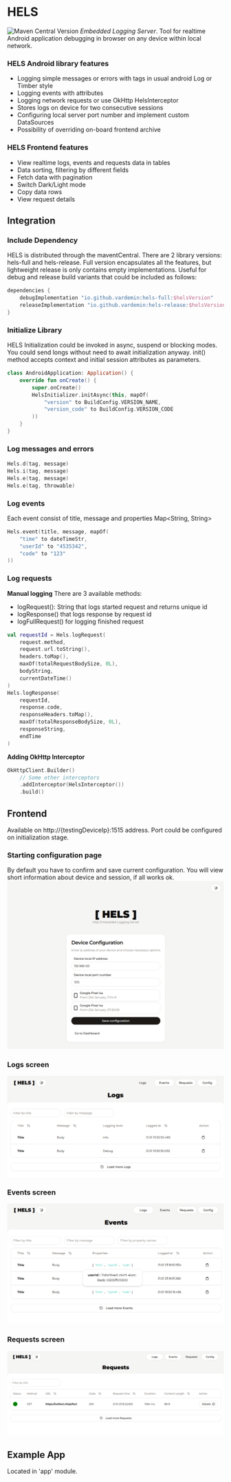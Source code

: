 # HELS
![Maven Central Version](https://img.shields.io/maven-central/v/io.github.vardemin/hels-full)
*Embedded Logging Server*. Tool for realtime Android application debugging in browser on any device
within local network.

### HELS Android library features
- Logging simple messages or errors with tags in usual android Log or Timber style
- Logging events with attributes
- Logging network requests or use OkHttp HelsInterceptor
- Stores logs on device for two consecutive sessions
- Configuring local server port number and implement custom DataSources
- Possibility of overriding on-board frontend archive

### HELS Frontend features
- View realtime logs, events and requests data in tables
- Data sorting, filtering by different fields
- Fetch data with pagination
- Switch Dark/Light mode
- Copy data rows
- View request details

## Integration
### Include Dependency
HELS is distributed through the maventCentral. There are 2 library versions: hels-full and hels-release.
Full version encapsulates all the features, but lightweight release is only contains empty implementations.
Useful for debug and release build variants that could be included as follows:
```groovy
dependencies {
    debugImplementation "io.github.vardemin:hels-full:$helsVersion"
    releaseImplementation "io.github.vardemin:hels-release:$helsVersion"
}
```
### Initialize Library
HELS Initialization could be invoked in async, suspend or blocking modes.
You could send longs without need to await initialization anyway. init() method accepts context and
initial session attributes as parameters.
```kotlin
class AndroidApplication: Application() {
    override fun onCreate() {
        super.onCreate()
        HelsInitializer.initAsync(this, mapOf(
            "version" to BuildConfig.VERSION_NAME,
            "version_code" to BuildConfig.VERSION_CODE
        ))
    }
}
```
### Log messages and errors
```kotlin
Hels.d(tag, message)
Hels.i(tag, message)
Hels.e(tag, message)
Hels.e(tag, throwable)
```
### Log events
Each event consist of title, message and properties Map<String, String>
```kotlin
Hels.event(title, message, mapOf(
    "time" to dateTimeStr,
    "userId" to "4535342",
    "code" to "123"
))
```
### Log requests
**Manual logging**
There are 3 available methods:
- logRequest(): String that logs started request and returns unique id
- logResponse() that logs response by request id
- logFullRequest() for logging finished request
```kotlin
val requestId = Hels.logRequest(
    request.method,
    request.url.toString(),
    headers.toMap(),
    maxOf(totalRequestBodySize, 0L),
    bodyString,
    currentDateTime()
)
Hels.logResponse(
    requestId,
    response.code,
    responseHeaders.toMap(),
    maxOf(totalResponseBodySize, 0L),
    responseString,
    endTime
)
```
**Adding OkHttp Interceptor**
```kotlin
OkHttpClient.Builder()
    // Some other interceptors
    .addInterceptor(HelsInterceptor())
    .build()
```

## Frontend
Available on http://{testingDeviceIp}:1515 address. Port could be configured on initialization stage.
### Starting configuration page
By default you have to confirm and save current configuration. You will view short
information about device and session, if all works ok.
![Screenshot of configuration screen](/screenshots/screen1.png)
### Logs screen
![Screenshot of logs screen](/screenshots/screen2.png)
### Events screen
![Screenshot of events screen](/screenshots/screen3.png)
### Requests screen
![Screenshot of events screen](/screenshots/screen4.png)

## Example App
Located in 'app' module.
